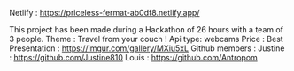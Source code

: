 Netlify : https://priceless-fermat-ab0df8.netlify.app/

This project has been made during a Hackathon of 26 hours with a team of 3 people.
Theme : Travel from your couch !
Api type: webcams
Price : Best Presentation : https://imgur.com/gallery/MXiu5xL
Github members : 
Justine : https://github.com/Justine810
Louis : https://github.com/Antropom
